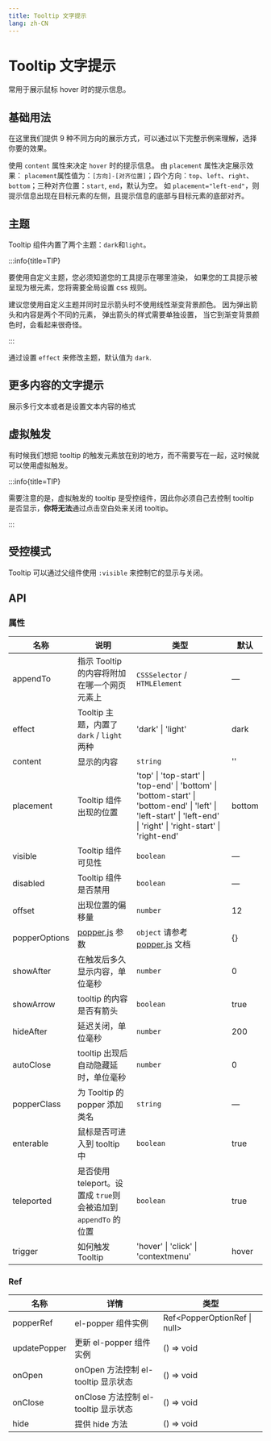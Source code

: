 ```yaml
---
title: Tooltip 文字提示
lang: zh-CN
---
```


# Tooltip 文字提示

常用于展示鼠标 hover 时的提示信息。

## 基础用法

在这里我们提供 9 种不同方向的展示方式，可以通过以下完整示例来理解，选择你要的效果。

使用 `content` 属性来决定 `hover` 时的提示信息。 由 `placement` 属性决定展示效果： `placement`属性值为：`[方向]-[对齐位置]`；四个方向：`top`、`left`、`right`、`bottom`；三种对齐位置：`start`, `end`，默认为空。 如 `placement="left-end"`，则提示信息出现在目标元素的左侧，且提示信息的底部与目标元素的底部对齐。

<code src="./basic.tsx"></code>

## 主题

Tooltip 组件内置了两个主题：`dark`和`light`。

:::info{title=TIP}

要使用自定义主题，您必须知道您的工具提示在哪里渲染， 如果您的工具提示被呈现为根元素，您将需要全局设置 css 规则。

建议您使用自定义主题并同时显示箭头时不使用线性渐变背景颜色。 因为弹出箭头和内容是两个不同的元素， 弹出箭头的样式需要单独设置， 当它到渐变背景颜色时，会看起来很奇怪。

:::

通过设置 `effect` 来修改主题，默认值为 `dark`.

<code src="./theme.tsx"></code>

## 更多内容的文字提示

展示多行文本或者是设置文本内容的格式

<code src="./rich-content.tsx"></code>

<!-- ## 高级扩展

除了这些基本设置外，还有一些属性可以让使用者更好的定制自己的效果：

`transition` 属性可以定制显隐的动画效果，默认为`fade-in-linear`。

如果需要关闭 `tooltip` 功能，`disabled` 属性可以满足这个需求， 你只需要将其设置为 `true`。

事实上，Tooltip 是一个基于 [ElPopper](https://github.com/element-plus/element-plus/tree/dev/packages/components/popper) 的扩展，您可以使用 ElPopper 中允许的任何属性。

<code src="./advanced-usage.tsx"></code>

:::info{title=TIP}

Tooltip 内不支持 `routerLink` 组件，请使用 `vm.$router.push` 代替。

tooltip 内不支持 disabled form 元素，参考 [MDN](https://developer.mozilla.org/en-US/docs/Web/事件/mouseenter)， 请在 disabled form 元素外层添加一层包裹元素。

::: -->

<!-- ## 显示 HTML 内容

内容属性可以设置为 HTML 字符串。

:::error

`content` 属性虽然支持传入 HTML 片段，但是在网站上动态渲染任意 HTML 是非常危险的，因为容易导致 [XSS 攻击](https://en.wikipedia.org/wiki/Cross-site_scripting)。 因此在 `rawContent` 打开的情况下，请确保 `content` 的内容是可信的，**永远不要**将用户提交的内容赋值给 `content` 属性。

:::

<code src="./html-content.tsx"></code> -->

## 虚拟触发

有时候我们想把 tooltip 的触发元素放在别的地方，而不需要写在一起，这时候就可以使用虚拟触发。

:::info{title=TIP}

需要注意的是，虚拟触发的 tooltip 是受控组件，因此你必须自己去控制 tooltip 是否显示，**你将无法**通过点击空白处来关闭 tooltip。

:::
<code src="./virtual-trigger.tsx"></code>

<!-- ## 单例模式

Tooltip 可以作为单例，也就是是说你可以同时有多个触发同一个 tooltip 的触发元素，这个功能是在 `虚拟触发` 的基础上开发的。

:::info{title=TIP}

已知问题：当使用单例模式时，tooltip 的触发元素发生改变的时候可能会发生弹跳。

:::

<code src="./singleton.tsx"></code> -->

## 受控模式

Tooltip 可以通过父组件使用 `:visible` 来控制它的显示与关闭。

<code src="./controlled.tsx"></code>

<!-- ## 自定义动画

Tooltip 可以自定义动画，你可以根据需要自行设置所需的动画方法。

<code src="./animations.tsx"></code> -->

## API

### 属性

| 名称          | 说明                                                           | 类型                                                                                                                                                                            | 默认   |
| ------------- | -------------------------------------------------------------- | ------------------------------------------------------------------------------------------------------------------------------------------------------------------------------- | ------ |
| appendTo      | 指示 Tooltip 的内容将附加在哪一个网页元素上                    | `CSSSelector` / `HTMLElement`                                                                                                                                                   | —      |
| effect        | Tooltip 主题，内置了 `dark` / `light` 两种                     | <Enum>'dark' \| 'light'</Enum>                                                                                                                                                  | dark   |
| content       | 显示的内容                                                     | `string`                                                                                                                                                                        | ''     |
| placement     | Tooltip 组件出现的位置                                         | <Enum>'top' \| 'top-start' \| 'top-end' \| 'bottom' \| 'bottom-start' \| 'bottom-end' \| 'left' \| 'left-start' \| 'left-end' \| 'right' \| 'right-start' \| 'right-end'</Enum> | bottom |
| visible       | Tooltip 组件可见性                                             | `boolean`                                                                                                                                                                       | —      |
| disabled      | Tooltip 组件是否禁用                                           | `boolean`                                                                                                                                                                       | —      |
| offset        | 出现位置的偏移量                                               | `number`                                                                                                                                                                        | 12     |
| popperOptions | [popper.js](https://popper.js.org/docs/v2/) 参数               | `object` 请参考 [popper.js](https://popper.js.org/docs/v2/) 文档                                                                                                                | {}     |
| showAfter     | 在触发后多久显示内容，单位毫秒                                 | `number`                                                                                                                                                                        | 0      |
| showArrow     | tooltip 的内容是否有箭头                                       | `boolean`                                                                                                                                                                       | true   |
| hideAfter     | 延迟关闭，单位毫秒                                             | `number`                                                                                                                                                                        | 200    |
| autoClose     | tooltip 出现后自动隐藏延时，单位毫秒                           | `number`                                                                                                                                                                        | 0      |
| popperClass   | 为 Tooltip 的 popper 添加类名                                  | `string`                                                                                                                                                                        | —      |
| enterable     | 鼠标是否可进入到 tooltip 中                                    | `boolean`                                                                                                                                                                       | true   |
| teleported    | 是否使用 teleport。设置成 `true`则会被追加到 `appendTo` 的位置 | `boolean`                                                                                                                                                                       | true   |
| trigger       | 如何触发 Tooltip                                               | <Enum>'hover' \| 'click' \| 'contextmenu'</Enum>                                                                                                                                | hover  |

### Ref

| 名称         | 详情                                 | 类型                                                    |
| ------------ | ------------------------------------ | ------------------------------------------------------- |
| popperRef    | el-popper 组件实例                   | <Enum type='objcet'>Ref<PopperOptionRef \| null></Enum> |
| updatePopper | 更新 el-popper 组件实例              | <Enum type='Function'>() => void</Enum>                 |
| onOpen       | onOpen 方法控制 el-tooltip 显示状态  | <Enum type='Function'>() => void</Enum>                 |
| onClose      | onClose 方法控制 el-tooltip 显示状态 | <Enum type='Function'>() => void</Enum>                 |
| hide         | 提供 hide 方法                       | <Enum type='Function'>() => void</Enum>                 |
